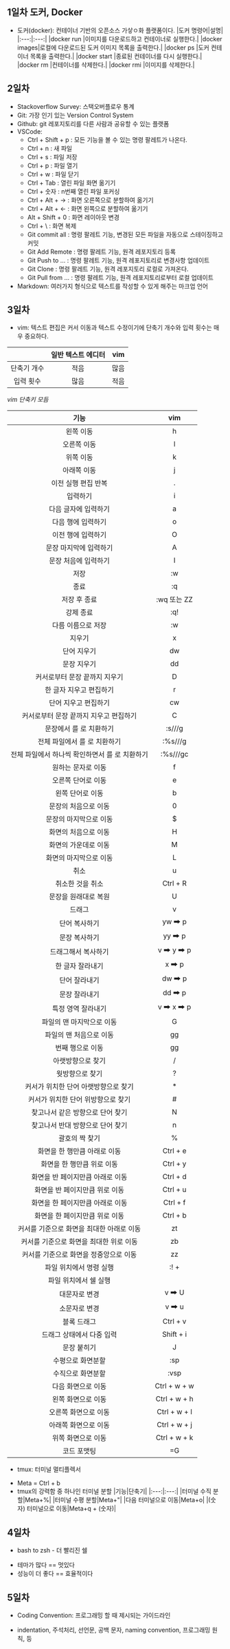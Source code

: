 ## 1일차 도커, Docker

+ 도커(docker): 컨테이너 기반의 오픈소스 가샇ㅇ화 플랫폼이다.
|도커 명령어|설명|
|:---:|:---:|
|docker run <OPTIONS> <IMAGE>|이미지를 다운로드하고 컨테이너로 실행한다.|
|docker images|로컬에 다운로드된 도커 이미지 목록을 출력한다.|
|docker ps <OPTIONS>|도커 컨테이너 목록을 출력한다.|
|docker start <OPTIONS> <CONTAINER>|종료된 컨테이너를 다시 실행한다.|
|docker rm <OPTIONS> <CONTAINER>|컨테이너를 삭제한다.|
|docker rmi <OPTIONS> <CONTAINER>|이미지를 삭제한다.|

## 2일차

+ Stackoverflow Survey: 스택오버플로우 통계
+ Git: 가장 인기 있는 Version Control System
+ Github: git 레포지토리를 다른 사람과 공유할 수 있는 플랫폼
+ VSCode: 
  - Ctrl + Shift + p : 모든 기능을 볼 수 있는 명령 팔레트가 나온다.
  - Ctrl + n : 새 파일
  - Ctrl + s : 파일 저장
  - Ctrl + p : 파일 열기
  - Ctrl + w : 파일 닫기
  - Ctrl + Tab : 열린 파일 화면 옮기기
  - Ctrl + 숫자 : n번째 열린 파일 포커싱
  - Ctrl + Alt + → : 화면 오른쪽으로 분할하여 옮기기
  - Ctrl + Alt + ← : 화면 왼쪽으로 분할하여 옮기기
  - Alt + Shift + 0 : 화면 레이아웃 변경
  - Ctrl + \ : 화면 복제
  - Git commit all : 명령 팔레트 기능, 변경된 모든 파일을 자동으로 스테이징하고 커밋
  - Git Add Remote : 명령 팔레트 기능, 원격 레포지토리 등록
  - Git Push to ... : 명령 팔레트 기능, 원격 레포지토리로 변경사항 업데이트
  - Git Clone : 명령 팔레트 기능, 원격 레포지토리 로컬로 가져온다.
  - Git Pull from ... : 명령 팔레트 기능, 원격 레포지토리로부터 로컬 업데이트
+ Markdown: 여러가지 형식으로 텍스트를 작성할 수 있게 해주는 마크업 언어

## 3일차

+ vim: 텍스트 편집은 커서 이동과 텍스트 수정이기에 단축기 개수와 입력 횟수는 매우 중요하다.
  
|     |일반 텍스트 에디터|vim|
|:---:|:---:|:---:|
|단축기 개수|적음|많음|
|입력 횟수|많음|적음|
  
*vim 단축키 모듬*
  
|기능|vim|
|:---:|:---:|
|왼쪽 이동|h|
|오른쪽 이동|l|
|위쪽 이동|k|
|아래쪽 이동|j|
|이전 실행 편집 반복|.|
|입력하기|i|
|다음 글자에 입력하기|a|
|다음 행에 입력하기|o|
|이전 행에 입력하기|O|
|문장 마지막에 입력하기|A|
|문장 처음에 입력하기|I|
|저장|:w|
|종료|:q|
|저장 후 종료|:wq 또는 ZZ|
|강제 종료|:q!|
|다름 이름으로 저장|:w <NAME>|
|지우기|x|
|단어 지우기|dw|
|문장 지우기|dd|
|커서로부터 문장 끝까지 지우기|D|
|한 글자 지우고 편집하기|r|
|단어 지우고 편집하기|cw|
|커서로부터 문장 끝까지 지우고 편집하기|C|
|문장에서 <OLD>를 <NEW>로 치환하기|:s/<OLD>/<NEW>/g|
|전체 파일에서 <OLD>를 <NEW>로 치환하기|:%s/<OLD>/<NEW>/g|
|전체 파일에서 하나씩 확인하면서 <OLD>를 <NEW>로 치환하기|:%s/<OLD>/<NEW>/gc|
|원하는 문자로 이동|f<C>|
|오른쪽 단어로 이동|e|
|왼쪽 단어로 이동|b|
|문장의 처음으로 이동|0|
|문장의 마지막으로 이동|$|
|화면의 처음으로 이동|H|
|화면의 가운데로 이동|M|
|화면의 마지막으로 이동|L|
|취소|u|
|취소한 것을 취소|Ctrl + R|
|문장을 원래대로 복원|U|
|드래그|v|
|단어 복사하기|yw 🠲 p|
|문장 복사하기|yy 🠲 p|
|드래그해서 복사하기|v 🠲 y 🠲 p|
|한 글자 잘라내기|x 🠲 p|
|단어 잘라내기|dw 🠲 p|
|문장 잘라내기|dd 🠲 p|
|특정 영역 잘라내기|v 🠲 x 🠲 p|
|파일의 맨 마지막으로 이동|G|
|파일의 맨 처음으로 이동|gg|
|<N>번째 행으로 이동|<N>gg|
|아랫방향으로 찾기|/|
|웟방향으로 찾기|?|
|커서가 위치한 단어 아랫방향으로 찾기|*|
|커서가 위치한 단어 위방향으로 찾기|#|
|찾고나서 같은 방향으로 단어 찾기|N|
|찾고나서 반대 방향으로 단어 찾기|n|
|괄호의 짝 찾기|%|
|화면을 한 행만큼 아래로 이동|Ctrl + e|
|화면을 한 행만큼 위로 이동|Ctrl + y|
|화면을 반 페이지만큼 아래로 이동|Ctrl + d|
|화면을 반 페이지만큼 위로 이동|Ctrl + u|
|화면을 한 페이지만큼 아래로 이동|Ctrl + f|
|화면을 한 페이지만큼 위로 이동|Ctrl + b|
|커서를 기준으로 화면을 최대한 아래로 이동|zt|
|커서를 기준으로 화면을 최대한 위로 이동|zb|
|커서를 기준으로 화면을 정중앙으로 이동|zz|
|파일 위치에서 <CMD> 명령 실행|:! + <CMD>|
|파일 위치에서 쉘 실행||:shell|
|대문자로 변경|v 🠲 U|
|소문자로 변경|v 🠲 u|
|블록 드래그|Ctrl + v|
|드래그 상태에서 다중 입력|Shift + i|
|문장 붙히기|J|
|수평으로 화면분할|:sp <FILE>|
|수직으로 화면분할|:vsp <FILE>|
|다음 화면으로 이동|Ctrl + w + w|
|왼쪽 화면으로 이동|Ctrl + w + h|
|오른쪽 화면으로 이동|Ctrl + w + l|
|아래쪽 화면으로 이동|Ctrl + w + j|
|위쪽 화면으로 이동|Ctrl + w + k|
|코드 포맷팅|=G|

+ tmux: 터미널 멀티플렉서
 - Meta = Ctrl + b
 - tmux의 강력함 중 하나인 터미널 분할
|기능|단축기|
|:---:|:---:|
|터미널 수직 분할|Meta+%|
|터미널 수평 분할|Meta+"|
|다음 터미널으로 이동|Meta+o|
|(숫자) 터미널으로 이동|Meta+q + (숫자)|

## 4일차

+ bash to zsh - 더 빨리진 쉘
 - 테마가 많다 == 멋있다
 - 성능이 더 좋다 == 효율적이다

## 5일차

+ Coding Convention: 프로그래밍 할 때 제시되는 가이드라인
 - indentation, 주석처리, 선언문, 공백 문자, naming convention, 프로그래밍 원칙, 등
